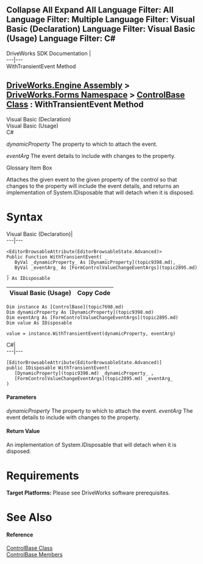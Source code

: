        

 Collapse All Expand All  Language Filter: All  Language Filter: Multiple  Language Filter: Visual Basic (Declaration) Language Filter: Visual Basic (Usage) Language Filter: C#  
---  
DriveWorks SDK Documentation  |   
---|---  
WithTransientEvent Method   
  
[DriveWorks.Engine Assembly](topic2156.md) > [DriveWorks.Forms Namespace](topic7266.md) > [ControlBase Class](topic7698.md) : WithTransientEvent Method  
---  
  
Visual Basic (Declaration)    
Visual Basic (Usage)    
C# 

_dynamicProperty_
    The property to which to attach the event.

_eventArg_
    The event details to include with changes to the property.

Glossary Item Box

Attaches the given event to the given property of the control so that changes to the property will include the event details, and returns an implementation of System.IDisposable that will detach when it is disposed. 

# Syntax

Visual Basic (Declaration)|   
---|---  
      
    
    <EditorBrowsableAttribute(EditorBrowsableState.Advanced)>
    Public Function WithTransientEvent( _
       ByVal _dynamicProperty_ As [DynamicProperty](topic9398.md), _
       ByVal _eventArg_ As [FormControlValueChangeEventArgs](topic2895.md) _
    ) As IDisposable  
  
Visual Basic (Usage)| Copy Code  
---|---  
      
    
    Dim instance As [ControlBase](topic7698.md)
    Dim dynamicProperty As [DynamicProperty](topic9398.md)
    Dim eventArg As [FormControlValueChangeEventArgs](topic2895.md)
    Dim value As IDisposable
     
    value = instance.WithTransientEvent(dynamicProperty, eventArg)  
  
C#|   
---|---  
      
    
    [EditorBrowsableAttribute(EditorBrowsableState.Advanced)]
    public IDisposable WithTransientEvent( 
       [DynamicProperty](topic9398.md) _dynamicProperty_ ,
       [FormControlValueChangeEventArgs](topic2895.md) _eventArg_
    )  
  
#### Parameters

 _dynamicProperty_
    The property to which to attach the event.
_eventArg_
    The event details to include with changes to the property.

#### Return Value

An implementation of System.IDisposable that will detach when it is disposed.

# Requirements

**Target Platforms:** Please see DriveWorks software prerequisites.

# See Also

#### Reference

[ControlBase Class](topic7698.md)   
[ControlBase Members](topic7699.md)


